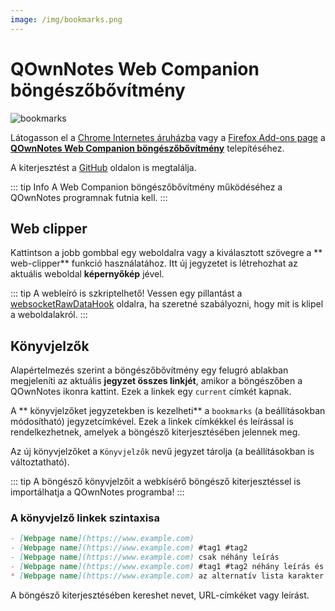 ```yaml
---
image: /img/bookmarks.png
---
```


# QOwnNotes Web Companion böngészőbővítmény

![bookmarks](/img/bookmarks.png)

Látogasson el a [Chrome Internetes áruházba](https://chrome.google.com/webstore/detail/qownnotes-web-companion/pkgkfnampapjbopomdpnkckbjdnpkbkp) vagy a  [Firefox Add-ons page](https://addons.mozilla.org/firefox/addon/qownnotes-web-companion) a [**QOwnNotes Web Companion böngészőbővítmény**](https://github.com/qownnotes/web-companion/) telepítéséhez.

A kiterjesztést a [GitHub](https://github.com/qownnotes/web-companion/) oldalon is megtalálja.

::: tip Info A Web Companion böngészőbővítmény működéséhez a QOwnNotes programnak futnia kell. :::

## Web clipper

Kattintson a jobb gombbal egy weboldalra vagy a kiválasztott szövegre a ** web-clipper** funkció használatához. Itt új jegyzetet is létrehozhat az aktuális weboldal **képernyőkép** jével.

::: tip A webleíró is szkriptelhető! Vessen egy pillantást a [websocketRawDataHook](../scripting/hooks.md#websocketrawdatahook) oldalra, ha szeretné szabályozni, hogy mit is klipel a weboldalakról. :::

## Könyvjelzők

Alapértelmezés szerint a böngészőbővítmény egy felugró ablakban megjeleníti az aktuális **jegyzet összes linkjét**, amikor a böngészőben a QOwnNotes ikonra kattint. Ezek a linkek egy `current` címkét kapnak.

A ** könyvjelzőket jegyzetekben is kezelheti** a `bookmarks` (a beállításokban módosítható) jegyzetcímkével. Ezek a linkek címkékkel és leírással is rendelkezhetnek, amelyek a böngésző kiterjesztésében jelennek meg.

Az új könyvjelzőket a `Könyvjelzők` nevű jegyzet tárolja (a beállításokban is változtatható).

::: tip A böngésző könyvjelzőit a webkísérő böngésző kiterjesztéssel is importálhatja a QOwnNotes programba! :::

### A könyvjelző linkek szintaxisa

```markdown
- [Webpage name](https://www.example.com)
- [Webpage name](https://www.example.com) #tag1 #tag2
- [Webpage name](https://www.example.com) csak néhány leírás
- [Webpage name](https://www.example.com) #tag1 #tag2 néhány leírás és címke
* [Webpage name](https://www.example.com) az alternatív lista karakter is működik
```

A böngésző kiterjesztésében kereshet nevet, URL-címkéket vagy leírást.
